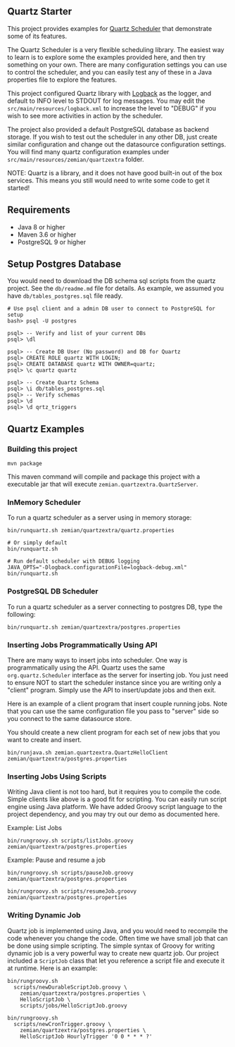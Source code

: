 ## Quartz Starter

This project provides examples for
[Quartz Scheduler](https://github.com/quartz-scheduler/quartz) that demonstrate
some of its features.

The Quartz Scheduler is a very flexible scheduling library. The easiest way to
learn is to explore some the examples provided here, and then try something on
your own. There are many configuration settings you can use to control the
scheduler, and you can easily test any of these in a Java properties file to
explore the features.

This project configured Quartz library with [Logback](https://logback.qos.ch) as
the logger, and default to INFO level to STDOUT for log messages. You may edit
the `src/main/resources/logback.xml` to increase the level to "DEBUG" if you
wish to see more activities in action by the scheduler.

The project also provided a default PostgreSQL database as backend storage. If
you wish to test out the scheduler in any other DB, just create similar
configuration and change out the datasource configuration settings. You will
find many quartz configuration examples under
`src/main/resources/zemian/quartzextra` folder.

NOTE: Quartz is a library, and it does not have good built-in out of the
box services. This means you still would need to write some code to get it
started!

## Requirements

- Java 8 or higher
- Maven 3.6 or higher
- PostgreSQL 9 or higher

## Setup Postgres Database

You would need to download the DB schema sql scripts from the quartz project.
See the `db/readme.md` file for details. As example, we assumed you have
`db/tables_postgres.sql` file ready.

```
# Use psql client and a admin DB user to connect to PostgreSQL for setup
bash> psql -U postgres

psql> -- Verify and list of your current DBs
psql> \dl

psql> -- Create DB User (No password) and DB for Quartz
psql> CREATE ROLE quartz WITH LOGIN;
psql> CREATE DATABASE quartz WITH OWNER=quartz;
psql> \c quartz quartz

psql> -- Create Quartz Schema
psql> \i db/tables_postgres.sql
psql> -- Verify schemas
psql> \d
psql> \d qrtz_triggers
```

## Quartz Examples

### Building this project

```
mvn package
```

This maven command will compile and package this project with a executable jar
that will execute `zemian.quartzextra.QuartzServer`.

### InMemory Scheduler

To run a quartz scheduler as a server using in memory storage:
```
bin/runquartz.sh zemian/quartzextra/quartz.properties

# Or simply default
bin/runquartz.sh

# Run default scheduler with DEBUG logging
JAVA_OPTS="-Dlogback.configurationFile=logback-debug.xml" bin/runquartz.sh
```

### PostgreSQL DB Scheduler

To run a quartz scheduler as a server connecting to postgres DB, type the
following:

```
bin/runquartz.sh zemian/quartzextra/postgres.properties
```

### Inserting Jobs Programmatically Using API

There are many ways to insert jobs into scheduler. One way is programmatically
using the API. Quartz uses the same `org.quartz.Scheduler` interface as the
server for inserting job. You just need to ensure NOT to start the scheduler
instance since you are writing only a "client" program. Simply use the API to
insert/update jobs and then exit.

Here is an example of a client program that insert couple running jobs. Note
that you can use the same configuration file you pass to "server" side so you
connect to the same datasource store.

You should create a new client program for each set of new jobs that you want
to create and insert.

```
bin/runjava.sh zemian.quartzextra.QuartzHelloClient zemian/quartzextra/postgres.properties
```

### Inserting Jobs Using Scripts

Writing Java client is not too hard, but it requires you to compile the code.
Simple clients like above is a good fit for scripting. You can easily run
script engine using Java platform. We have added Groovy script language to the
project dependency, and you may try out our demo as documented here.

Example: List Jobs
```
bin/rungroovy.sh scripts/listJobs.groovy zemian/quartzextra/postgres.properties
```

Example: Pause and resume a job
```
bin/rungroovy.sh scripts/pauseJob.groovy zemian/quartzextra/postgres.properties
  
bin/rungroovy.sh scripts/resumeJob.groovy zemian/quartzextra/postgres.properties
```

### Writing Dynamic Job

Quartz job is implemented using Java, and you would need to recompile the code
whenever you change the code. Often time we have small job that can be done
using simple scripting. The simple syntax of Groovy for writing dynamic job is
a very powerful way to create new quartz job. Our project included a
`ScriptJob` class that let you reference a script file and execute it at
runtime. Here is an example:

```
bin/rungroovy.sh 
  scripts/newDurableScriptJob.groovy \
    zemian/quartzextra/postgres.properties \
    HelloScriptJob \
    scripts/jobs/HelloScriptJob.groovy
  
bin/rungroovy.sh 
  scripts/newCronTrigger.groovy \
    zemian/quartzextra/postgres.properties \
    HelloScriptJob HourlyTrigger '0 0 * * * ?'
```

